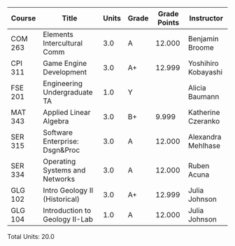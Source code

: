 | Course       | Title                                  | Units | Grade | Grade Points | Instructor                             |
| ------------ | -------------------------------------- | ----- | ----- | ------------ | -------------------------------------- |
| COM 263      | Elements Intercultural Comm            | 3.0   | A     | 12.000       | Benjamin Broome                        |
| CPI 311      | Game Engine Development                | 3.0   | A+    | 12.999       | Yoshihiro Kobayashi                    |
| FSE 201      | Engineering Undergraduate TA           | 1.0   | Y     |              | Alicia Baumann                         |
| MAT 343      | Applied Linear Algebra                 | 3.0   | B+    | 9.999        | Katherine Czeranko                     |
| SER 315      | Software Enterprise: Dsgn&Proc         | 3.0   | A     | 12.000       | Alexandra Mehlhase                     |
| SER 334      | Operating Systems and Networks         | 3.0   | A     | 12.000       | Ruben Acuna                            |
| GLG 102      | Intro Geology II (Historical)          | 3.0   | A+    | 12.999       | Julia Johnson                          |
| GLG 104      | Introduction to Geology II-Lab         | 1.0   | A     | 12.000       | Julia Johnson                          |

Total Units: 20.0